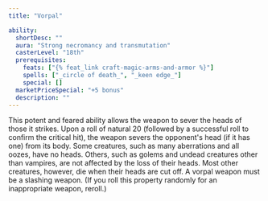 ```yaml
---
title: "Vorpal"

ability:
  shortDesc: ""
  aura: "Strong necromancy and transmutation"
  casterLevel: "18th"
  prerequisites:
    feats: ["{% feat_link craft-magic-arms-and-armor %}"]
    spells: ["_circle of death_", "_keen edge_"]
    special: []
  marketPriceSpecial: "+5 bonus"
  description: ""
---
```

This potent and feared ability allows the weapon to sever the heads of those it strikes. Upon a roll of natural 20 (followed by a successful roll to confirm the critical hit), the weapon severs the opponent's head (if it has one) from its body. Some creatures, such as many aberrations and all oozes, have no heads. Others, such as golems and undead creatures other than vampires, are not affected by the loss of their heads. Most other creatures, however, die when their heads are cut off. A vorpal weapon must be a slashing weapon. (If you roll this property randomly for an inappropriate weapon, reroll.)


